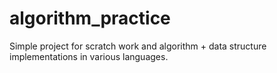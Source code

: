 # algorithm_practice

Simple project for scratch work and algorithm + data structure implementations in various languages.